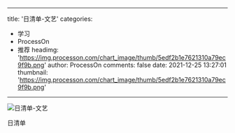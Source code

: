 
---
title: '日清单-文艺'
categories: 
 - 学习
 - ProcessOn
 - 推荐
headimg: 'https://img.processon.com/chart_image/thumb/5edf2b1e7621310a79ec9f9b.png'
author: ProcessOn
comments: false
date: 2021-12-25 13:27:01
thumbnail: 'https://img.processon.com/chart_image/thumb/5edf2b1e7621310a79ec9f9b.png'
---

<div>   
<img class="thumb" alt="日清单-文艺" src="https://img.processon.com/chart_image/thumb/5edf2b1e7621310a79ec9f9b.png" referrerpolicy="no-referrer">
<p>日清单</p>  
</div>
            